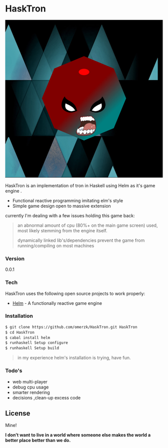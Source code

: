 # HaskTron

![Alt text](./src/open.png "Opening Screen")

HaskTron is an implementation of tron in Haskell using Helm as it's game engine .

  - Functional reactive programming imitating elm's style
  - Simple game design open to massive extension


currently I'm dealing with a few issues holding this game back:

> an abnormal amount of cpu (80%+ on the main game screen) used, most likely stemming  from the engine itself.
> 
> dynamically linked lib's/dependencies prevent the game from running/compiling on most machines


### Version
0.0.1

### Tech

HaskTron uses the following open source projects to work properly:

* [Helm] - A functionally reactive game engine

### Installation

```sh
$ git clone https://github.com/omerzk/HaskTron.git HaskTron
$ cd HaskTron
$ cabal install helm
$ runhaskell Setup configure
$ runhaskell Setup build
```
>in my experience helm's installation is trying, have fun.


### Todo's

- web multi-player
- debug cpu usage
- smarter rendering
- decisions ,clean-up excess code


License
----

Mine!


**I don’t want to live in a world where someone else makes the world a better place better than we do.**

[Helm]:http://helm-engine.org/
